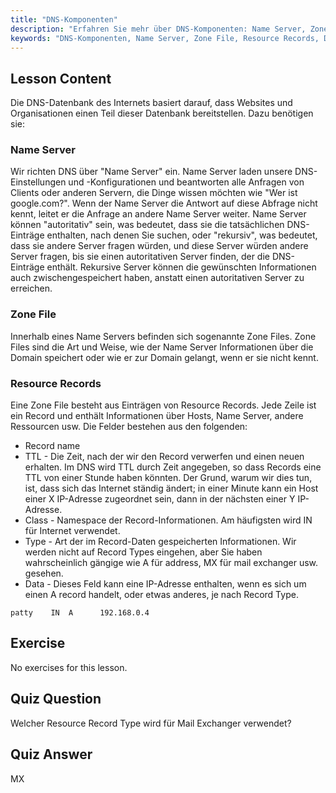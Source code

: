 ```yaml
---
title: "DNS-Komponenten"
description: "Erfahren Sie mehr über DNS-Komponenten: Name Server, Zone Files und Resource Records. Verstehen Sie, wie DNS für Anfänger funktioniert. Beginnen Sie Ihre Linux-Netzwerkreise!"
keywords: "DNS-Komponenten, Name Server, Zone File, Resource Records, DNS-Tutorial, Linux-Netzwerk, Anfängerleitfaden"
---
```


## Lesson Content

Die DNS-Datenbank des Internets basiert darauf, dass Websites und Organisationen einen Teil dieser Datenbank bereitstellen. Dazu benötigen sie:

### Name Server

Wir richten DNS über "Name Server" ein. Name Server laden unsere DNS-Einstellungen und -Konfigurationen und beantworten alle Anfragen von Clients oder anderen Servern, die Dinge wissen möchten wie "Wer ist google.com?". Wenn der Name Server die Antwort auf diese Abfrage nicht kennt, leitet er die Anfrage an andere Name Server weiter. Name Server können "autoritativ" sein, was bedeutet, dass sie die tatsächlichen DNS-Einträge enthalten, nach denen Sie suchen, oder "rekursiv", was bedeutet, dass sie andere Server fragen würden, und diese Server würden andere Server fragen, bis sie einen autoritativen Server finden, der die DNS-Einträge enthält. Rekursive Server können die gewünschten Informationen auch zwischengespeichert haben, anstatt einen autoritativen Server zu erreichen.

### Zone File

Innerhalb eines Name Servers befinden sich sogenannte Zone Files. Zone Files sind die Art und Weise, wie der Name Server Informationen über die Domain speichert oder wie er zur Domain gelangt, wenn er sie nicht kennt.

### Resource Records

Eine Zone File besteht aus Einträgen von Resource Records. Jede Zeile ist ein Record und enthält Informationen über Hosts, Name Server, andere Ressourcen usw. Die Felder bestehen aus den folgenden:

- Record name
- TTL - Die Zeit, nach der wir den Record verwerfen und einen neuen erhalten. Im DNS wird TTL durch Zeit angegeben, so dass Records eine TTL von einer Stunde haben könnten. Der Grund, warum wir dies tun, ist, dass sich das Internet ständig ändert; in einer Minute kann ein Host einer X IP-Adresse zugeordnet sein, dann in der nächsten einer Y IP-Adresse.
- Class - Namespace der Record-Informationen. Am häufigsten wird IN für Internet verwendet.
- Type - Art der im Record-Daten gespeicherten Informationen. Wir werden nicht auf Record Types eingehen, aber Sie haben wahrscheinlich gängige wie A für address, MX für mail exchanger usw. gesehen.
- Data - Dieses Feld kann eine IP-Adresse enthalten, wenn es sich um einen A record handelt, oder etwas anderes, je nach Record Type.

```plaintext
patty    IN  A      192.168.0.4
```

## Exercise

No exercises for this lesson.

## Quiz Question

Welcher Resource Record Type wird für Mail Exchanger verwendet?

## Quiz Answer

MX

